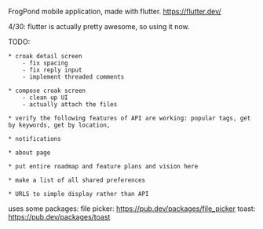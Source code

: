 FrogPond mobile application, made with flutter. https://flutter.dev/


4/30:  flutter is actually pretty awesome, so using it now.
	

TODO: 

	* croak detail screen
		- fix spacing
		- fix reply input
		- implement threaded comments

	* compose croak screen
		- clean up UI
		- actually attach the files

	* verify the following features of API are working: popular tags, get by keywords, get by location,
	
	* notifications
	
	* about page

	* put entire roadmap and feature plans and vision here
 
 	* make a list of all shared preferences
	
	* URLS to simple display rather than API
	


uses some packages:
  file picker: https://pub.dev/packages/file_picker
  toast: https://pub.dev/packages/toast

